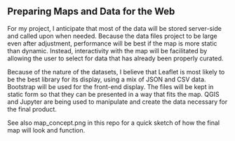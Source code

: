 ## Preparing Maps and Data for the Web

For my project, I anticipate that most of the data will be stored server-side and called upon when needed. Because the data files project to be large even after adjustment, performance will be best if the map is more static than dynamic. Instead, interactivity with the map will be facilitated by allowing the user to select for data that has already been properly curated.

Because of the nature of the datasets, I believe that Leaflet is most likely to be the best library for its display, using a mix of JSON and CSV data. Bootstrap will be used for the front-end display. The files will be kept in static form so that they can be presented in a way that fits the map. QGIS and Jupyter are being used to manipulate and create the data necessary for the final product.

See also map_concept.png in this repo for a quick sketch of how the final map will look and function.